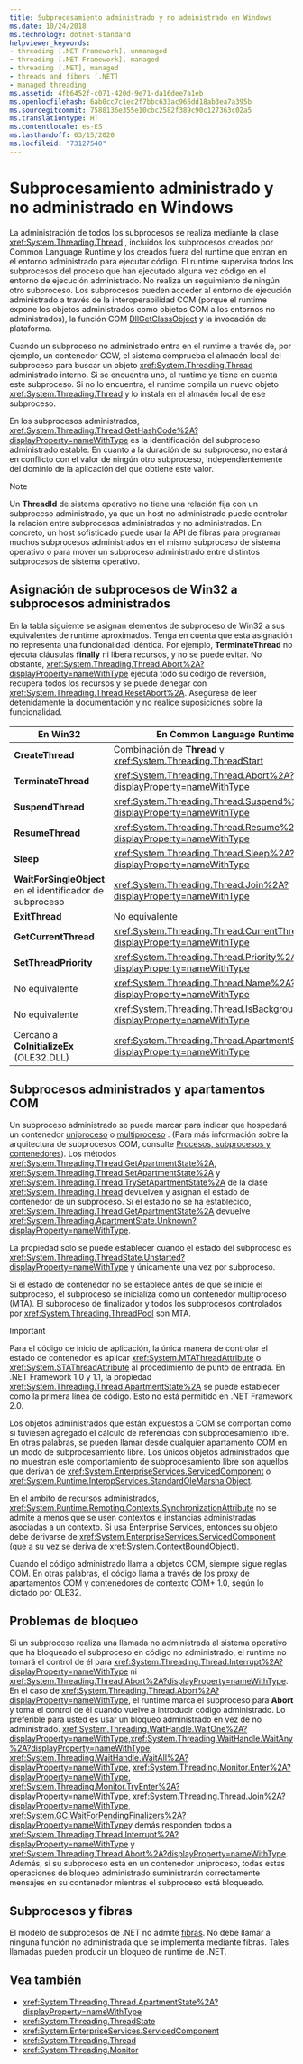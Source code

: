 ```yaml
---
title: Subprocesamiento administrado y no administrado en Windows
ms.date: 10/24/2018
ms.technology: dotnet-standard
helpviewer_keywords:
- threading [.NET Framework], unmanaged
- threading [.NET Framework], managed
- threading [.NET], managed
- threads and fibers [.NET]
- managed threading
ms.assetid: 4fb6452f-c071-420d-9e71-da16dee7a1eb
ms.openlocfilehash: 6ab0cc7c1ec2f7bbc633ac966dd18ab3ea7a395b
ms.sourcegitcommit: 7588136e355e10cbc2582f389c90c127363c02a5
ms.translationtype: HT
ms.contentlocale: es-ES
ms.lasthandoff: 03/15/2020
ms.locfileid: "73127540"
---
```

# <a name="managed-and-unmanaged-threading-in-windows"></a>Subprocesamiento administrado y no administrado en Windows

La administración de todos los subprocesos se realiza mediante la clase <xref:System.Threading.Thread> , incluidos los subprocesos creados por Common Language Runtime y los creados fuera del runtime que entran en el entorno administrado para ejecutar código. El runtime supervisa todos los subprocesos del proceso que han ejecutado alguna vez código en el entorno de ejecución administrado. No realiza un seguimiento de ningún otro subproceso. Los subprocesos pueden acceder al entorno de ejecución administrado a través de la interoperabilidad COM (porque el runtime expone los objetos administrados como objetos COM a los entornos no administrados), la función COM [DllGetClassObject](/windows/desktop/api/combaseapi/nf-combaseapi-dllgetclassobject) y la invocación de plataforma.  
  
 Cuando un subproceso no administrado entra en el runtime a través de, por ejemplo, un contenedor CCW, el sistema comprueba el almacén local del subproceso para buscar un objeto <xref:System.Threading.Thread> administrado interno. Si se encuentra uno, el runtime ya tiene en cuenta este subproceso. Si no lo encuentra, el runtime compila un nuevo objeto <xref:System.Threading.Thread> y lo instala en el almacén local de ese subproceso.  
  
 En los subprocesos administrados, <xref:System.Threading.Thread.GetHashCode%2A?displayProperty=nameWithType> es la identificación del subproceso administrado estable. En cuanto a la duración de su subproceso, no estará en conflicto con el valor de ningún otro subproceso, independientemente del dominio de la aplicación del que obtiene este valor.  
  
> [!NOTE]
> Un **ThreadId** de sistema operativo no tiene una relación fija con un subproceso administrado, ya que un host no administrado puede controlar la relación entre subprocesos administrados y no administrados. En concreto, un host sofisticado puede usar la API de fibras para programar muchos subprocesos administrados en el mismo subproceso de sistema operativo o para mover un subproceso administrado entre distintos subprocesos de sistema operativo.  
  
## <a name="mapping-from-win32-threading-to-managed-threading"></a>Asignación de subprocesos de Win32 a subprocesos administrados

 En la tabla siguiente se asignan elementos de subproceso de Win32 a sus equivalentes de runtime aproximados. Tenga en cuenta que esta asignación no representa una funcionalidad idéntica. Por ejemplo, **TerminateThread** no ejecuta cláusulas **finally** ni libera recursos, y no se puede evitar. No obstante, <xref:System.Threading.Thread.Abort%2A?displayProperty=nameWithType> ejecuta todo su código de reversión, recupera todos los recursos y se puede denegar con <xref:System.Threading.Thread.ResetAbort%2A>. Asegúrese de leer detenidamente la documentación y no realice suposiciones sobre la funcionalidad.  
  
|En Win32|En Common Language Runtime|  
|--------------|------------------------------------|  
|**CreateThread**|Combinación de **Thread** y <xref:System.Threading.ThreadStart>|  
|**TerminateThread**|<xref:System.Threading.Thread.Abort%2A?displayProperty=nameWithType>|  
|**SuspendThread**|<xref:System.Threading.Thread.Suspend%2A?displayProperty=nameWithType>|  
|**ResumeThread**|<xref:System.Threading.Thread.Resume%2A?displayProperty=nameWithType>|  
|**Sleep**|<xref:System.Threading.Thread.Sleep%2A?displayProperty=nameWithType>|  
|**WaitForSingleObject** en el identificador de subproceso|<xref:System.Threading.Thread.Join%2A?displayProperty=nameWithType>|  
|**ExitThread**|No equivalente|  
|**GetCurrentThread**|<xref:System.Threading.Thread.CurrentThread%2A?displayProperty=nameWithType>|  
|**SetThreadPriority**|<xref:System.Threading.Thread.Priority%2A?displayProperty=nameWithType>|  
|No equivalente|<xref:System.Threading.Thread.Name%2A?displayProperty=nameWithType>|  
|No equivalente|<xref:System.Threading.Thread.IsBackground%2A?displayProperty=nameWithType>|  
|Cercano a **CoInitializeEx** (OLE32.DLL)|<xref:System.Threading.Thread.ApartmentState%2A?displayProperty=nameWithType>|  
  
## <a name="managed-threads-and-com-apartments"></a>Subprocesos administrados y apartamentos COM

Un subproceso administrado se puede marcar para indicar que hospedará un contenedor [uniproceso](/windows/desktop/com/single-threaded-apartments) o [multiproceso](/windows/desktop/com/multithreaded-apartments) . (Para más información sobre la arquitectura de subprocesos COM, consulte [Procesos, subprocesos y contenedores](/windows/desktop/com/processes--threads--and-apartments)). Los métodos <xref:System.Threading.Thread.GetApartmentState%2A>, <xref:System.Threading.Thread.SetApartmentState%2A> y <xref:System.Threading.Thread.TrySetApartmentState%2A> de la clase <xref:System.Threading.Thread> devuelven y asignan el estado de contenedor de un subproceso. Si el estado no se ha establecido, <xref:System.Threading.Thread.GetApartmentState%2A> devuelve <xref:System.Threading.ApartmentState.Unknown?displayProperty=nameWithType>.  
  
 La propiedad solo se puede establecer cuando el estado del subproceso es <xref:System.Threading.ThreadState.Unstarted?displayProperty=nameWithType> y únicamente una vez por subproceso.  
  
 Si el estado de contenedor no se establece antes de que se inicie el subproceso, el subproceso se inicializa como un contenedor multiproceso (MTA). El subproceso de finalizador y todos los subprocesos controlados por <xref:System.Threading.ThreadPool> son MTA.  
  
> [!IMPORTANT]
> Para el código de inicio de aplicación, la única manera de controlar el estado de contenedor es aplicar <xref:System.MTAThreadAttribute> o <xref:System.STAThreadAttribute> al procedimiento de punto de entrada. En .NET Framework 1.0 y 1.1, la propiedad <xref:System.Threading.Thread.ApartmentState%2A> se puede establecer como la primera línea de código. Esto no está permitido en .NET Framework 2.0.  
  
 Los objetos administrados que están expuestos a COM se comportan como si tuviesen agregado el cálculo de referencias con subprocesamiento libre. En otras palabras, se pueden llamar desde cualquier apartamento COM en un modo de subprocesamiento libre. Los únicos objetos administrados que no muestran este comportamiento de subprocesamiento libre son aquellos que derivan de <xref:System.EnterpriseServices.ServicedComponent> o <xref:System.Runtime.InteropServices.StandardOleMarshalObject>.  
  
 En el ámbito de recursos administrados, <xref:System.Runtime.Remoting.Contexts.SynchronizationAttribute> no se admite a menos que se usen contextos e instancias administradas asociadas a un contexto. Si usa Enterprise Services, entonces su objeto debe derivarse de <xref:System.EnterpriseServices.ServicedComponent> (que a su vez se deriva de <xref:System.ContextBoundObject>).  
  
 Cuando el código administrado llama a objetos COM, siempre sigue reglas COM. En otras palabras, el código llama a través de los proxy de apartamentos COM y contenedores de contexto COM+ 1.0, según lo dictado por OLE32.  
  
## <a name="blocking-issues"></a>Problemas de bloqueo  

Si un subproceso realiza una llamada no administrada al sistema operativo que ha bloqueado el subproceso en código no administrado, el runtime no tomará el control de él para <xref:System.Threading.Thread.Interrupt%2A?displayProperty=nameWithType> ni <xref:System.Threading.Thread.Abort%2A?displayProperty=nameWithType>. En el caso de <xref:System.Threading.Thread.Abort%2A?displayProperty=nameWithType>, el runtime marca el subproceso para **Abort** y toma el control de él cuando vuelve a introducir código administrado. Lo preferible para usted es usar un bloqueo administrado en vez de no administrado. <xref:System.Threading.WaitHandle.WaitOne%2A?displayProperty=nameWithType>,<xref:System.Threading.WaitHandle.WaitAny%2A?displayProperty=nameWithType>, <xref:System.Threading.WaitHandle.WaitAll%2A?displayProperty=nameWithType>, <xref:System.Threading.Monitor.Enter%2A?displayProperty=nameWithType>, <xref:System.Threading.Monitor.TryEnter%2A?displayProperty=nameWithType>, <xref:System.Threading.Thread.Join%2A?displayProperty=nameWithType>, <xref:System.GC.WaitForPendingFinalizers%2A?displayProperty=nameWithType>y demás responden todos a <xref:System.Threading.Thread.Interrupt%2A?displayProperty=nameWithType> y <xref:System.Threading.Thread.Abort%2A?displayProperty=nameWithType>. Además, si su subproceso está en un contenedor uniproceso, todas estas operaciones de bloqueo administrado suministrarán correctamente mensajes en su contenedor mientras el subproceso está bloqueado.  

## <a name="threads-and-fibers"></a>Subprocesos y fibras

El modelo de subprocesos de .NET no admite [fibras](/windows/desktop/procthread/fibers). No debe llamar a ninguna función no administrada que se implementa mediante fibras. Tales llamadas pueden producir un bloqueo de runtime de .NET.

## <a name="see-also"></a>Vea también

- <xref:System.Threading.Thread.ApartmentState%2A?displayProperty=nameWithType>
- <xref:System.Threading.ThreadState>
- <xref:System.EnterpriseServices.ServicedComponent>
- <xref:System.Threading.Thread>
- <xref:System.Threading.Monitor>
